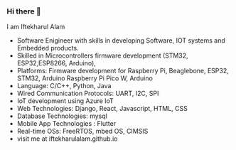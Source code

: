 ### Hi there 👋 
I am Iftekharul Alam
- Software Enigineer with skills in developing Software, IOT systems and Embedded products.
- Skilled in Microcontrollers firmware development (STM32, ESP32,ESP8266, Arduino),
- Platforms: Firmware development for Raspberry Pi, Beaglebone, ESP32, STM32, Arduino Raspberry Pi Pico W, Arduino 
- Language: C/C++, Python, Java 
- Wired Communication Protocols: UART, I2C, SPI
- IoT development using Azure IoT 
- Web Technologies: Django, React, Javascript, HTML, CSS 
- Database Technologies: mysql 
- Mobile App Technologies : Flutter 
- Real-time OSs: FreeRTOS, mbed OS, CIMSIS
- visit me at iftekharulalam.github.io
<!--
**IftekharulAlam/IftekharulAlam** is a ✨ _special_ ✨ repository because its `README.md` (this file) appears on your GitHub profile.

Here are some ideas to get you started:

- 🔭 I’m currently working on ...
- 🌱 I’m currently learning ...
- 👯 I’m looking to collaborate on ...
- 🤔 I’m looking for help with ...
- 💬 Ask me about ...
- 📫 How to reach me: ...
- 😄 Pronouns: ...
- ⚡ Fun fact: ...
-->
